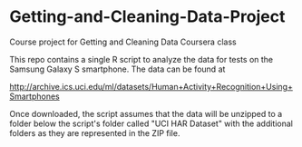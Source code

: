 # Getting-and-Cleaning-Data-Project
Course project for Getting and Cleaning Data Coursera class

This repo contains a single R script to analyze the data for tests on the Samsung Galaxy S smartphone. The data can be found at 

http://archive.ics.uci.edu/ml/datasets/Human+Activity+Recognition+Using+Smartphones 

Once downloaded, the script assumes that the data will be unzipped to a folder below the script's folder called "UCI HAR Dataset" with the additional folders as they are represented in the ZIP file.
